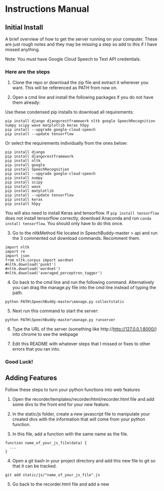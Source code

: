 # Instructions Manual

## Initial Install
A brief overview of how to get the server running on your computer. These are just rough notes and they may be missing a step so add to this if I have missed anything.

Note: You must have Google Cloud Speech to Text API credentials. 

### Here are the steps
1. Clone the repo or download the zip file and extract it wherever you want. This will be referenced as PATH from now on.

2. Open a cmd line and install the following packages if you do not have them already:

Use these condensed pip installs to download all requirements:
```
pip install django djangorestframework nltk google SpeechRecognition numpy scipy wave matplotlib keras h5py
pip install --upgrade google-cloud-speech
pip install --update tensorflow 
```
Or select the requirements individually from the ones below:
```
pip install django
pip install djangorestframework
pip install nltk
pip install google
pip install SpeechRecognition
pip install --upgrade google-cloud-speech
pip install numpy
pip install scipy
pip install wave
pip install matplotlib
pip install --update tensorflow
pip install keras
pip install h5py
```
You will also need to install Keras and tensorflow. If ```pip install tensorflow``` does not install tensorflow correctly, download Anaconda and run ```conda install tensorflow```. You should only have to do this once.

3. Go to the nltkMethod file located in SpeechBuddy-master > api and run the 3 commented out download commands. Recomment them.
```
import nltk
import re
import json
from nltk.corpus import wordnet
#nltk.download('punkt')
#nltk.download('wordnet')
#nltk.download('averaged_perceptron_tagger')
```
4. Go back to the cmd line and run the following command. Alternatively you can drag the manage.py file into the cmd line 
instead of typing the path.
```
python PATH\SpeechBuddy-master\manage.py collectstatic
```
5. Next run this command to start the server:
```
python PATH\SpeechBuddy-master\manage.py runserver
```

6. Type the URL of the server (something like http://http://127.0.0.1:8000/) into chrome to see the webpage

7. Edit this README with whatever steps that I missed or fixes to other errors that you ran into.

### Good Luck!

## Adding Features
Follow these steps to turn your python functions into web features

1. Open the recorder/templates/recorder/html/recorder.html file and add some divs to the front end for your new feature.

2. In the static/js folder, create a new javascript file to manipulate your created divs with the information that will come from your python function.

3. In this file, add a function with the same name as the file.
```
function name_of_your_js_file(data) {
  ...
}
```
4. Open a git bash in your project directory and add this new file to git so that it can be tracked.
  ```
  git add static/js/"name_of_your_js_file".js
  ```
5. Go back to the recorder.html file and add a new <script> tag at the bottom to include your new javascript function.
  ```
  <script src="../static/js/"name_of_your_js_file".js"></script>
  ```
6. Open the static/js/recorderWeb.js file and locate the AJAX call. Add your new js function here in the *success* response.
  ```
  $.ajax({
      ...
      success: function(data) {
          ...
					name_of_your_js_file(data);
      }
  });
  ```
7. Go to the api/ folder and copy/paste your python function file here if needed.
  
8. Open the api/views.py file and import your new python function.
  ```
  from api.python_file_name import python_function
  ```
9. At the bottom of views.py you will find the googleCall function (We need to change this). This is where you will call your new python function and apply any python logic if needed. Ex.
  ```
  var = python_function()
  ```
10. To send this new information to the front end, edit the JSON response of the return statement of this googleCall function. Give the var that you are trying to send a property name as a string. 
  ```
  Response({..., "property_name": var})
  ```
11. If you go back to the javascript file that you made in step 2, you can now access this information by using data.property_name in the js function.

  
